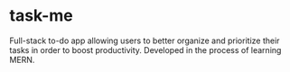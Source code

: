 # task-me

Full-stack to-do app allowing users to better organize and prioritize their tasks in order to boost productivity. Developed in the process of learning MERN.
